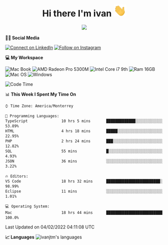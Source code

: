 <h1 align="center">Hi there I'm ivan <img src="https://raw.githubusercontent.com/ABSphreak/ABSphreak/master/gifs/Hi.gif" width="40px" /></h1>
<div align="center">
<img src="http://github-readme-streak-stats.herokuapp.com?user=ivanjtm&hide_border=true&background=00000000&border=FFFFFF00&sideNums=A8A8A8&sideLabels=A8A8A8&currStreakNum=FFC93C&dates=A8A8A8)](https://git.io/streak-stats"/>
</div>

**👦🏻 Social Media**

[![Connect on LinkedIn](https://img.shields.io/badge/LinkedIn-%230077B5.svg?&style=flat-square&logo=linkedin&logoColor=white)](https://www.linkedin.com/in/ivanjtm)
[![Follow on Instagram](https://img.shields.io/badge/Instagram-E4405F?style=flat-square&logo=instagram&logoColor=white)](https://www.instagram.com/ivanjtm)

**💻 My Workspace**

![Mac Book](https://img.shields.io/badge/Apple-MacBook_Pro_2019-999999?style=flat-square&logo=apple&logoColor=white)
![AMD Radeon Pro 5300M](https://img.shields.io/badge/AMD-Radeon_Pro_5300M-ED1C24?style=flat-square&logo=amd&logoColor=white)
![Intel Core i7 9th](https://img.shields.io/badge/Intel-Core_i7_9th-0071C5?style=flat-square&logo=intel&logoColor=white)
![Ram 16GB](https://img.shields.io/badge/RAM-16GB-230071C5?style=flat-square&logoColor=white)
![Mac OS](https://img.shields.io/badge/Mac%20OS-000000?style=flat-square&logo=apple&logoColor=white)
![Windows](https://img.shields.io/badge/Windows-0078D6?style=flat-square&logo=windows&logoColor=white)


<!--START_SECTION:waka-->
![Code Time](http://img.shields.io/badge/Code%20Time-592%20hrs%2052%20mins-blue)

📊 **This Week I Spent My Time On** 

```text
⌚︎ Time Zone: America/Monterrey

💬 Programming Languages: 
TypeScript               10 hrs 5 mins       █████████████░░░░░░░░░░░░   53.89% 
HTML                     4 hrs 18 mins       █████░░░░░░░░░░░░░░░░░░░░   22.95% 
PHP                      2 hrs 24 mins       ███░░░░░░░░░░░░░░░░░░░░░░   12.82% 
SQL                      55 mins             █░░░░░░░░░░░░░░░░░░░░░░░░   4.93% 
JSON                     36 mins             ░░░░░░░░░░░░░░░░░░░░░░░░░   3.22%

🔥 Editors: 
VS Code                  18 hrs 32 mins      ████████████████████████░   98.99% 
Eclipse                  11 mins             ░░░░░░░░░░░░░░░░░░░░░░░░░   1.01%

💻 Operating System: 
Mac                      18 hrs 44 mins      █████████████████████████   100.0%

```


 Last Updated on 04/02/2022 04:11:08 UTC
<!--END_SECTION:waka-->
**📈 Languages**
 ![ivanjtm's languages](https://wakatime.com/share/@ivanjtm/a32f83c6-d0c9-49a4-a5ae-d0440b950377.svg)
